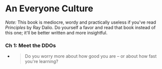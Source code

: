 # An Everyone Culture

_Note:_ This book is mediocre, wordy and practically useless if you've read _Principles_ by Ray Dalio. Do yourself a favor and read that book instead of this one; it'll be better written and more insightful.

### Ch 1: Meet the DDOs

* > Do you worry more about how good you are – or about how fast you're learning?